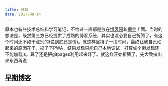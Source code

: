 ```yaml
---
title: 开篇
date: 2017-09-14
---
```

原本也有些技术总结和学习笔记，不给过一直都是放在[博客园](http://www.cnblogs.com/pqjwyn/)和[掘金](https://juejin.im/user/584e46a2ac502e006c749486)上面。当时的想法是，既然第三方已经提供了成熟的博客系统，其实也没必要自己折腾了，有这个时间还不如干点别的(说到底还是懒)。就这样坚持了一段时间，最终让我自己动起来的原因在于，搞了下PWA，结果发现只能自己本地调试，打算偷个懒发现还不能加载js。算了还是把gitpages利用起来好了。就这样开始折腾了，先大致搞出来东西再说
<!-- more -->
## [早期博客](http://www.cnblogs.com/pqjwyn/p/) 

